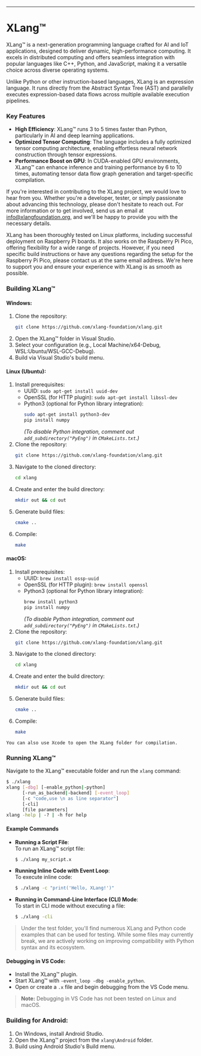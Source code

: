 ---

# XLang™

XLang™ is a next-generation programming language crafted for AI and IoT applications, designed to deliver dynamic, high-performance computing. It excels in distributed computing and offers seamless integration with popular languages like C++, Python, and JavaScript, making it a versatile choice across diverse operating systems.

Unlike Python or other instruction-based languages, XLang is an expression language. It runs directly from the Abstract Syntax Tree (AST) and parallelly executes expression-based data flows across multiple available execution pipelines.

### Key Features
- **High Efficiency**: XLang™ runs 3 to 5 times faster than Python, particularly in AI and deep learning applications.
- **Optimized Tensor Computing**: The language includes a fully optimized tensor computing architecture, enabling effortless neural network construction through tensor expressions.
- **Performance Boost on GPU**: In CUDA-enabled GPU environments, XLang™ can enhance inference and training performance by 6 to 10 times, automating tensor data flow graph generation and target-specific compilation.

If you're interested in contributing to the XLang project, we would love to hear from you. Whether you're a developer, tester, or simply passionate about advancing this technology, please don't hesitate to reach out. For more information or to get involved, send us an email at info@xlangfoundation.org, and we'll be happy to provide you with the necessary details.

XLang has been thoroughly tested on Linux platforms, including successful deployment on Raspberry Pi boards. It also works on the Raspberry Pi Pico, offering flexibility for a wide range of projects. However, if you need specific build instructions or have any questions regarding the setup for the Raspberry Pi Pico, please contact us at the same email address. We're here to support you and ensure your experience with XLang is as smooth as possible.

### Building XLang™

#### Windows:
1. Clone the repository: 
    ```bash
    git clone https://github.com/xlang-foundation/xlang.git
    ```
2. Open the XLang™ folder in Visual Studio.
3. Select your configuration (e.g., Local Machine/x64-Debug, WSL:Ubuntu/WSL-GCC-Debug).
4. Build via Visual Studio's build menu.

#### Linux (Ubuntu):
1. Install prerequisites:
    - UUID: `sudo apt-get install uuid-dev`
    - OpenSSL (for HTTP plugin): `sudo apt-get install libssl-dev`
    - Python3 (optional for Python library integration): 
      ```bash
      sudo apt-get install python3-dev
      pip install numpy
      ```
      *(To disable Python integration, comment out `add_subdirectory("PyEng")` in `CMakeLists.txt`.)*
2. Clone the repository: 
    ```bash
    git clone https://github.com/xlang-foundation/xlang.git
    ```
3. Navigate to the cloned directory: 
    ```bash
    cd xlang
    ```
4. Create and enter the build directory:
    ```bash
    mkdir out && cd out
    ```
5. Generate build files: 
    ```bash
    cmake ..
    ```
6. Compile: 
    ```bash
    make
    ```

#### macOS:
1. Install prerequisites:
    - UUID: `brew install ossp-uuid`
    - OpenSSL (for HTTP plugin): `brew install openssl`
    - Python3 (optional for Python library integration): 
      ```bash
      brew install python3
      pip install numpy
      ```
      *(To disable Python integration, comment out `add_subdirectory("PyEng")` in `CMakeLists.txt`.)*
2. Clone the repository: 
    ```bash
    git clone https://github.com/xlang-foundation/xlang.git
    ```
3. Navigate to the cloned directory:
    ```bash
    cd xlang
    ```
4. Create and enter the build directory:
    ```bash
    mkdir out && cd out
    ```
5. Generate build files:
    ```bash
    cmake ..
    ```
6. Compile:
    ```bash
    make
    ```

`You can also use Xcode to open the XLang folder for compilation.`

### Running XLang™

Navigate to the XLang™ executable folder and run the `xlang` command:

```bash
$ ./xlang
xlang [-dbg] [-enable_python|-python]
      [-run_as_backend|-backend] [-event_loop]
      [-c "code,use \n as line separator"]
      [-cli]
      [file parameters]
xlang -help | -? | -h for help
```

#### Example Commands

- **Running a Script File**:  
  To run an XLang™ script file:
  ```bash
  $ ./xlang my_script.x
  ```

- **Running Inline Code with Event Loop**:  
  To execute inline code:
  ```bash
  $ ./xlang -c "print('Hello, XLang!')"
  ```

- **Running in Command-Line Interface (CLI) Mode**:  
  To start in CLI mode without executing a file:
  ```bash
  $ ./xlang -cli
  ```
> Under the test folder, you'll find numerous XLang and Python code examples that can be used for testing. While some files may currently break, we are actively working on improving compatibility with Python syntax and its ecosystem.

#### Debugging in VS Code:
- Install the XLang™ plugin.
- Start XLang™ with `-event_loop -dbg -enable_python`.
- Open or create a `.x` file and begin debugging from the VS Code menu.
> **Note:** Debugging in VS Code has not been tested on Linux and macOS.

### Building for Android:
1. On Windows, install Android Studio.
2. Open the XLang™ project from the `xlang\Android` folder.
3. Build using Android Studio's Build menu.
